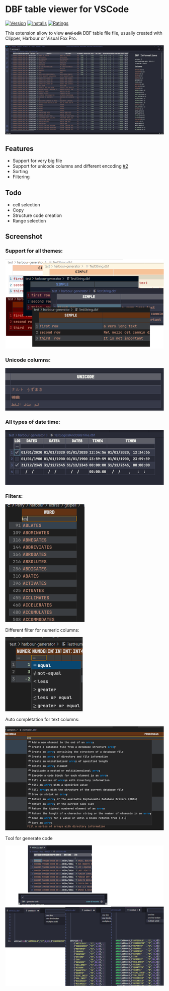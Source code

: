 # DBF table viewer for VSCode

[![Version](https://vsmarketplacebadge.apphb.com/version-short/aperricone.vscode-dbf.svg)](https://marketplace.visualstudio.com/items?itemName=aperricone.vscode-dbf)
[![Installs](https://vsmarketplacebadge.apphb.com/installs-short/aperricone.vscode-dbf.svg)](https://marketplace.visualstudio.com/items?itemName=aperricone.vscode-dbf)
[![Ratings](https://vsmarketplacebadge.apphb.com/rating-short/aperricone.vscode-dbf.svg)](https://marketplace.visualstudio.com/items?itemName=aperricone.vscode-dbf)

This extension allow to view  ~~and edit~~ DBF table file file, usually created with Clipper, Harbour or Visual Fox Pro.

![Sample of a DBF loaded](images/dbfSample1.jpg)

## Features

 * Support for very big file
 * Support for unicode columns and different encoding [#2](https://github.com/APerricone/vscode-dbf/issues/2)
 * Sorting
 * Filtering

## Todo

 * cell selection
 * Copy
 * Structure code creation
 * Range selection

## Screenshot

### Support for all themes:

![Samples with different themes](images/feature_themes.png)

### Unicode columns:

![Sample with unicode columns](images/feature_unicode.png)

### All types of date time:

![Sample of date time formats](images/feature_datetime.png)

### Filters:

![Sample of filter](images/feature_filter1.png)

Different filter for numeric columns:

![Sample of filter 2](images/feature_filter2.png)

Auto completation for text columns:

![Sample of filter 3](images/feature_filter3_excelStyle.png)

Tool for generate code

![Sample of gen code](images/feature_genCode.png)